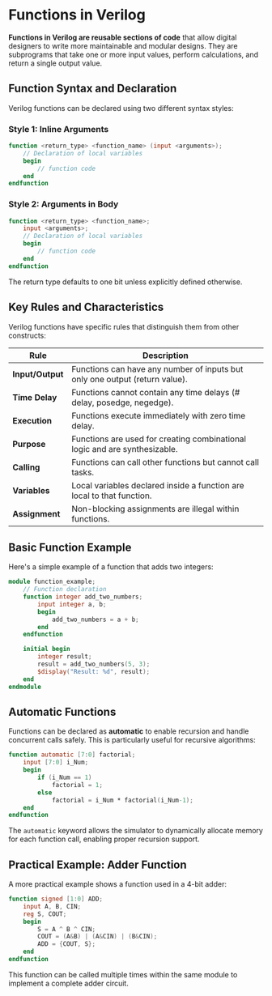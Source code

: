 # Functions in Verilog

**Functions in Verilog are reusable sections of code** that allow digital designers to write more maintainable and modular designs. They are subprograms that take one or more input values, perform calculations, and return a single output value.

## Function Syntax and Declaration

Verilog functions can be declared using two different syntax styles:

### Style 1: Inline Arguments
```verilog
function <return_type> <function_name> (input <arguments>);
    // Declaration of local variables
    begin
        // function code
    end
endfunction
```

### Style 2: Arguments in Body
```verilog
function <return_type> <function_name>;
    input <arguments>;
    // Declaration of local variables
    begin
        // function code
    end
endfunction
```

The return type defaults to one bit unless explicitly defined otherwise.

## Key Rules and Characteristics

Verilog functions have specific rules that distinguish them from other constructs:

|Rule|Description|
|---|---|
|**Input/Output**|Functions can have any number of inputs but only one output (return value).|
|**Time Delay**|Functions cannot contain any time delays (# delay, posedge, negedge).|
|**Execution**|Functions execute immediately with zero time delay.|
|**Purpose**|Functions are used for creating combinational logic and are synthesizable.|
|**Calling**|Functions can call other functions but cannot call tasks.|
|**Variables**|Local variables declared inside a function are local to that function.|
|**Assignment**|Non-blocking assignments are illegal within functions.|

## Basic Function Example

Here's a simple example of a function that adds two integers:
```verilog
module function_example;
    // Function declaration
    function integer add_two_numbers;
        input integer a, b;
        begin
            add_two_numbers = a + b;
        end
    endfunction

    initial begin
        integer result;
        result = add_two_numbers(5, 3);
        $display("Result: %d", result);
    end
endmodule
```

## Automatic Functions

Functions can be declared as **automatic** to enable recursion and handle concurrent calls safely. This is particularly useful for recursive algorithms:
```verilog
function automatic [7:0] factorial;
    input [7:0] i_Num;
    begin
        if (i_Num == 1) 
            factorial = 1;
        else 
            factorial = i_Num * factorial(i_Num-1);
    end
endfunction
```

The `automatic` keyword allows the simulator to dynamically allocate memory for each function call, enabling proper recursion support.

## Practical Example: Adder Function

A more practical example shows a function used in a 4-bit adder:
```verilog
function signed [1:0] ADD;
    input A, B, CIN;
    reg S, COUT;
    begin
        S = A ^ B ^ CIN;
        COUT = (A&B) | (A&CIN) | (B&CIN);
        ADD = {COUT, S};
    end
endfunction
```

This function can be called multiple times within the same module to implement a complete adder circuit.

